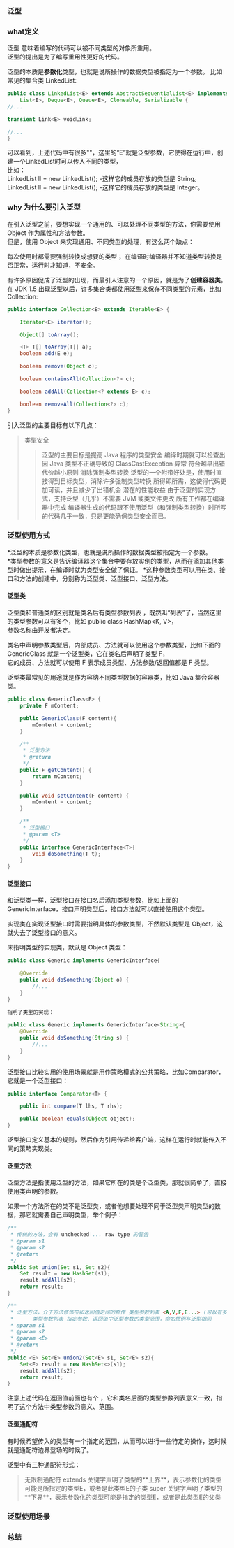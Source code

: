 ###  泛型   
###  what定义  
泛型 意味着编写的代码可以被不同类型的对象所重用。  
泛型的提出是为了编写重用性更好的代码。

泛型的本质是**参数化**类型，也就是说所操作的数据类型被指定为一个参数。 
比如常见的集合类 LinkedList:  
```java  
public class LinkedList<E> extends AbstractSequentialList<E> implements
    List<E>, Deque<E>, Queue<E>, Cloneable, Serializable {
//...

transient Link<E> voidLink;

//...
}  
```  
可以看到，上述代码中有很多"<E>"，这里的“E”就是泛型参数，它使得在运行中，创建一个LinkedList时可以传入不同的类型，  
比如：  
LinkedList<String> ll = new LinkedList<String>();    -这样它的成员存放的类型是 String。  
LinkedList<Integer> ll = new LinkedList<Integer>();  -这样它的成员存放的类型是 Integer。    
  
###   why 为什么要引入泛型  
在引入泛型之前，要想实现一个通用的、可以处理不同类型的方法，你需要使用 Object 作为属性和方法参数。  
但是，使用 Object 来实现通用、不同类型的处理，有这么两个缺点：  

每次使用时都需要强制转换成想要的类型；
在编译时编译器并不知道类型转换是否正常，运行时才知道，不安全。    
  
有许多原因促成了泛型的出现，而最引人注意的一个原因，就是为了**创建容器类**。    
在 JDK 1.5 出现泛型以后，许多集合类都使用泛型来保存不同类型的元素，比如 Collection:  
```java  
public interface Collection<E> extends Iterable<E> {

    Iterator<E> iterator();

    Object[] toArray();

    <T> T[] toArray(T[] a);
    boolean add(E e);

    boolean remove(Object o);

    boolean containsAll(Collection<?> c);

    boolean addAll(Collection<? extends E> c);

    boolean removeAll(Collection<?> c);
}     
```   
引入泛型的主要目标有以下几点：  
>类型安全 
>>泛型的主要目标是提高 Java 程序的类型安全
>>编译时期就可以检查出因 Java 类型不正确导致的 ClassCastException 异常
>>符合越早出错代价越小原则
>消除强制类型转换 
>>泛型的一个附带好处是，使用时直接得到目标类型，消除许多强制类型转换
>>所得即所需，这使得代码更加可读，并且减少了出错机会
>潜在的性能收益 
>>由于泛型的实现方式，支持泛型（几乎）不需要 JVM 或类文件更改
>>所有工作都在编译器中完成
>>编译器生成的代码跟不使用泛型（和强制类型转换）时所写的代码几乎一致，只是更能确保类型安全而已。    


  
###  泛型使用方式  
*泛型的本质是参数化类型，也就是说所操作的数据类型被指定为一个参数。  
*类型参数的意义是告诉编译器这个集合中要存放实例的类型，从而在添加其他类型时做出提示，在编译时就为类型安全做了保证。
*这种参数类型可以用在类、接口和方法的创建中，分别称为泛型类、泛型接口、泛型方法。   

####  泛型类  
泛型类和普通类的区别就是类名后有类型参数列表 <E>，既然叫“列表”了，当然这里的类型参数可以有多个，比如 public class HashMap<K, V>，  
参数名称由开发者决定。

类名中声明参数类型后，内部成员、方法就可以使用这个参数类型，比如下面的 GenericClass<F> 就是一个泛型类，它在类名后声明了类型 F，  
它的成员、方法就可以使用 F 表示成员类型、方法参数/返回值都是 F 类型。

泛型类最常见的用途就是作为容纳不同类型数据的容器类，比如 Java 集合容器类。  
```java  
public class GenericClass<F> {
    private F mContent;

    public GenericClass(F content){
        mContent = content;
    }

    /**
     * 泛型方法
     * @return
     */
    public F getContent() {
        return mContent;
    }

    public void setContent(F content) {
        mContent = content;
    }

    /**
     * 泛型接口
     * @param <T>
     */
    public interface GenericInterface<T>{
        void doSomething(T t);
    }
}  
```  


####  泛型接口   
和泛型类一样，泛型接口在接口名后添加类型参数，比如上面的 GenericInterface<T>，接口声明类型后，接口方法就可以直接使用这个类型。

实现类在实现泛型接口时需要指明具体的参数类型，不然默认类型是 Object，这就失去了泛型接口的意义。

未指明类型的实现类，默认是 Object 类型：  
```java  
public class Generic implements GenericInterface{

    @Override
    public void doSomething(Object o) {
        //...
    }
}
 
指明了类型的实现：

public class Generic implements GenericInterface<String>{
    @Override
    public void doSomething(String s) {
        //...
    }
}  
```  
泛型接口比较实用的使用场景就是用作策略模式的公共策略，比如Comparator，它就是一个泛型接口：  
```java  
public interface Comparator<T> {

    public int compare(T lhs, T rhs);

    public boolean equals(Object object);
}  
```  
泛型接口定义基本的规则，然后作为引用传递给客户端，这样在运行时就能传入不同的策略实现类。  



####  泛型方法  
泛型方法是指使用泛型的方法，如果它所在的类是个泛型类，那就很简单了，直接使用类声明的参数。

如果一个方法所在的类不是泛型类，或者他想要处理不同于泛型类声明类型的数据，那它就需要自己声明类型，举个例子：  
```java  
/**
 * 传统的方法，会有 unchecked ... raw type 的警告
 * @param s1
 * @param s2
 * @return
 */
public Set union(Set s1, Set s2){
    Set result = new HashSet(s1);
    result.addAll(s2);
    return result;
}

/**
 * 泛型方法，介于方法修饰符和返回值之间的称作 类型参数列表 <A,V,F,E...> (可以有多个)
 *      类型参数列表 指定参数、返回值中泛型参数的类型范围，命名惯例与泛型相同
 * @param s1
 * @param s2
 * @param <E>
 * @return
 */
public <E> Set<E> union2(Set<E> s1, Set<E> s2){
    Set<E> result = new HashSet<>(s1);
    result.addAll(s2);
    return result;
}  
```  
注意上述代码在返回值前面也有个 <E>，它和类名后面的类型参数列表意义一致，指明了这个方法中类型参数的意义、范围。  
    

####  泛型通配符    
有时候希望传入的类型有一个指定的范围，从而可以进行一些特定的操作，这时候就是通配符边界登场的时候了。

泛型中有三种通配符形式：  
   
> <?> 无限制通配符
> <? extends E> extends 关键字声明了类型的**上界**，表示参数化的类型可能是所指定的类型E，或者是此类型E的子类
> <? super E> super 关键字声明了类型的**下界**，表示参数化的类型可能是指定的类型E，或者是此类型E的父类  

###   泛型使用场景   



###  总结  


